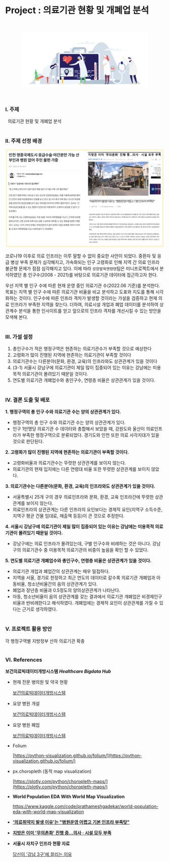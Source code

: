 # Project : 의료기관 현황 및 개폐업 분석

<br/>
<p align="center"><img src = "img/lottie_img.png" width = "400"></p>
<br/>

### **I. 주제**
&nbsp; 의료기관 현황 및 개폐업 분석<br/><br/>


### **II. 주제 선정 배경**

<p align="center"><img src = "img/background.png" width = "500"></p>

코로나19 이후로 의료 인프라는 이루 말할 수 없이 중요한 사안이 되었다. 중환자 및 응급 병상 부족 문제가 심각해지고, 가속화되는 인구 고령화로 인해 지역 간 의료 인프라 불균형 문제가 점점 심각해지고 있다. 이에 따라 `성장발육엔텐텐`팀은 미니프로젝트에서 분석하였던 총 인구수(2008 - 2021)를 바탕으로 의료기관 데이터에 접근하고자 한다.

우선 지역 별 인구 수에 따른 현재 운영 중인 의료기관 수(2022.06 기준)를 분석한다. 목표는 지역 별 인구 수에 따른 의료기관 비율을 비교 분석하고 도표와 지도를 통해 시각화하는 것이다. 인구수에 따른 인프라 격차가 발생할 것이라는 가설을 검증하고 현재 의료 인프라가 부족한 지역을 찾는다. 더하여, 의료시설 개업과 폐업 데이터를 분석하여 상관계수 분석을 통한 인사이트를 얻고 앞으로의 인프라 격차를 개선시킬 수 있는 방안을 모색해 본다.<br/><br/>


### **III. 가설 설정**
1. 총인구수가 적은 행정구역은 현존하는 의료기관수가 부족할 것으로 예상한다
2. 고령화가 많이 진행된 지역에 현존하는 의료기관이 부족할 것이다
3. 의료기관수는 다른분야(문화, 환경, 교육)의 인프라와도 상관관계가 있을 것이다
4. (3-1) 서울시 강남구에 의료기관이 제일 많이 집중되어 있는 이유는 강남에는 미용목적 의료기관이 몰려있기 때문일 것이다.
5. 연도별 의료기관 개폐업수와 총인구수, 연령층 비율은 상관관계가 있을 것이다.<br/><br/>


### **IV. 결론 도출 및 배포**
**1. 행정구역의 총 인구 수와 의료기관 수는 양의 상관관계가 있다.**
- 행정구역의 총 인구 수와 의료기관 수는 양의 상관관계가 있다.
- 인구 1만명당 의료기관 수 데이터와 총합해서 보았을 때, 강원도와 울산이 의료인프라가 부족한 행정구역으로 분류되었다. 경기도와 인천 또한 의료 사각지대가 있을 것으로 판단된다.  


**2. 고령화가 많이 진행된 지역에 현존하는 의료기관이 부족할 것이다.**
- 고령화비율과 의료기관수는 뚜렷한 상관관계를 보이지 않는다.
- 의료기관의 현재 입지에는 다른 연령대 비율 또한 뚜렷한 상관관계를 보이지 않았다.

**3. 의료기관수는 다른분야(문화, 환경, 교육)의 인프라와도 상관관계가 있을 것이다.**
- 서울특별시 25개 구의 경우 의료인프라와 문화, 환경, 교육 인프라간에 뚜렷한 상관관계를 보이지 않는다.
- 의료인프라의 상관관계는 다른 인프라의 요인보다는 경제적 요인(지역구 소득수준, 지역구 평균 건물 임대료, 매출액 등등)이 큰 것으로 추정한다.

**4. 서울시 강남구에 의료기관이 제일 많이 집중되어 있는 이유는 강남에는 미용목적 의료기관이 몰려있기 때문일 것이다.**
- 강남구에는 의료 인프라가 몰려있는데, 구별 인구수와 비례하는 것은 아니다. 강남구의 의료기관수 중  미용목적 의료기관의 비중이 높음을 확인 할 수 있었다.
  


**5. 연도별 의료기관 개폐업수와 총인구수, 연령층 비율은 상관관계가 있을 것이다.**
- 의료기관 개업과 폐업간의 상관관계는 매우 밀접하다.
- 지역을 서울, 경기로 한정하고 최근 연도의 데이터로 갈수록 의료기관 개폐업과 아동비율, 청소년비율간의 음의 상관관계가 있다.
- 폐업과 장년층 비율과 0.5정도의 양의상관관계가 나타난다.
- 아동, 청소년비율이 음의 상관관계를 갖는 결과에서 의료기관 개폐업은 비경제인구 비율과 반비례한다고 해석하였다.  개폐업에는 경제적 요인이 상관관계를 가질 수 있다는 근거로 생각하였다.<br/><br/>

### **V. 프로젝트 활용 방안**
각 행정구역별 지방정부 산하 의료기관 확충<br/><br/>




### **VI. References**
**보건의료빅데이터개방시스템 *Healthcare Bigdata Hub***

- 현재 전문 병의원 및 약국 현황
    
    [보건의료빅데이터개방시스템](https://opendata.hira.or.kr/op/opc/selectOpenData.do?sno=11925&pageIndex=1)
    
- 요양 병원 개설
    
    [보건의료빅데이터개방시스템](https://opendata.hira.or.kr/op/opc/selectOpenData.do?sno=11922&pageIndex=1)
    
- 요양 병원 폐업
    
    [보건의료빅데이터개방시스템](https://opendata.hira.or.kr/op/opc/selectOpenData.do?sno=11923&pageIndex=1)


- Folium
  
    [https://python-visualization.github.io/folium/](https://python-visualization.github.io/folium/)
- px.choropleth (동적 map visualization)
  
    [https://plotly.com/python/choropleth-maps/](https://plotly.com/python/choropleth-maps/)
    
- ****World Population EDA With World Map Visualization****
    
    <https://www.kaggle.com/code/prathameshgadekar/world-population-eda-with-world-map-visualization>

- **['의료취약지 발생 이유'는 "병원운영 어렵고 기본 인프라 부족탓"](http://www.medical-tribune.co.kr/news/articleView.html?idxno=93953)**
    
    

- **[지방은 이미 '무의촌화' 진행 중...의사 · 시설 모두 부족](https://news.sbs.co.kr/news/endPage.do?news_id=N1006862236)**
  

- **서울시 자치구 인프라 현황 자료**

    [당신이 '강남 3구'에 끌리는 이유](https://m.khan.co.kr/economy/economy-general/article/201810230600035#c2b)